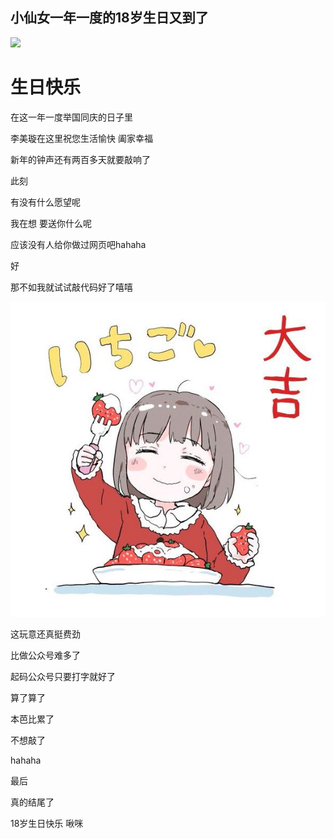 ## 小仙女一年一度的18岁生日又到了
<html lang="en">
<head>
    <meta charset="UTF-8">
</head>
<body>
<img src="54bd0401213fb80e6fab9b7f3cd12f2eb83894f0.jpg "/>
<h1>生日快乐</h1>
<p>在这一年一度举国同庆的日子里</p>
<p>李美璇在这里祝您生活愉快 阖家幸福</p>
<p>新年的钟声还有两百多天就要敲响了</p>
<p>此刻</p>
<p>有没有什么愿望呢</p>
<p>我在想 要送你什么呢</p>
<p>应该没有人给你做过网页吧hahaha</p>
<p>好</p>
<p>那不如我就试试敲代码好了嘻嘻</p>

<img src="75f07b2309f790524b8fbd9606f3d7ca7acbd55f.jpg  "/>
</body>
<p>这玩意还真挺费劲</p>
<p>比做公众号难多了</p>
<p>起码公众号只要打字就好了</p>
<p>算了算了</p>
<p>本芭比累了</p>
<p>不想敲了</p>
<p>hahaha</p>
<p>最后</p>
<p>真的结尾了</p>
<p>18岁生日快乐 啾咪</p>
</html>

